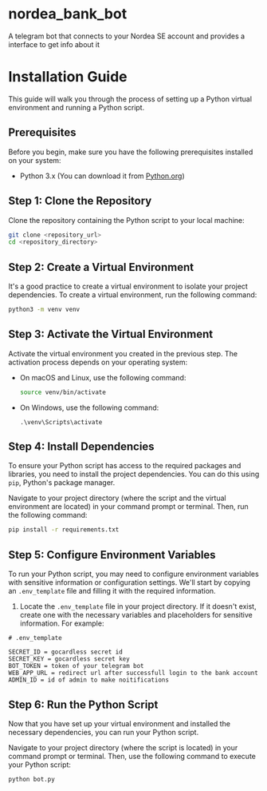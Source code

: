 # nordea_bank_bot
A telegram bot that connects to your Nordea SE account and provides a interface to get info about it

# Installation Guide

This guide will walk you through the process of setting up a Python virtual environment and running a Python script.

## Prerequisites

Before you begin, make sure you have the following prerequisites installed on your system:

- Python 3.x (You can download it from [Python.org](https://www.python.org/downloads/))

## Step 1: Clone the Repository

Clone the repository containing the Python script to your local machine:

```bash
git clone <repository_url>
cd <repository_directory>
```

## Step 2: Create a Virtual Environment

It's a good practice to create a virtual environment to isolate your project dependencies. To create a virtual environment, run the following command:

```bash
python3 -m venv venv
```

## Step 3: Activate the Virtual Environment

Activate the virtual environment you created in the previous step. The activation process depends on your operating system:

- On macOS and Linux, use the following command:

  ```bash
  source venv/bin/activate
  ```

- On Windows, use the following command:

  ```
  .\venv\Scripts\activate
  ```

## Step 4: Install Dependencies

To ensure your Python script has access to the required packages and libraries, you need to install the project dependencies. You can do this using `pip`, Python's package manager.

Navigate to your project directory (where the script and the virtual environment are located) in your command prompt or terminal. Then, run the following command:

```bash
pip install -r requirements.txt
```

## Step 5: Configure Environment Variables

To run your Python script, you may need to configure environment variables with sensitive information or configuration settings. We'll start by copying an `.env_template` file and filling it with the required information.

1. Locate the `.env_template` file in your project directory. If it doesn't exist, create one with the necessary variables and placeholders for sensitive information. For example:

```env
# .env_template

SECRET_ID = gocardless secret id
SECRET_KEY = gocardless secret key
BOT_TOKEN = token of your telegram bot
WEB_APP_URL = redirect url after successfull login to the bank account
ADMIN_ID = id of admin to make noitifications

```

## Step 6: Run the Python Script

Now that you have set up your virtual environment and installed the necessary dependencies, you can run your Python script.

Navigate to your project directory (where the script is located) in your command prompt or terminal. Then, use the following command to execute your Python script:

```bash
python bot.py
```
